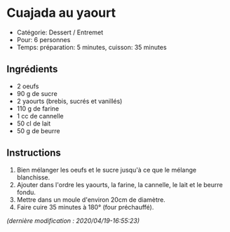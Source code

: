 # Cuajada au yaourt

* Catégorie: Dessert / Entremet
* Pour: 6 personnes
* Temps: préparation: 5 minutes, cuisson: 35 minutes

## Ingrédients
* 2 oeufs
* 90 g de sucre
* 2 yaourts (brebis, sucrés et vanillés)
* 110 g de farine
* 1 cc de cannelle
* 50 cl de lait
* 50 g de beurre

## Instructions
1. Bien mélanger les oeufs et le sucre jusqu'à ce que le mélange blanchisse.
1. Ajouter dans l'ordre les yaourts, la farine, la cannelle, le lait et le beurre fondu.
1. Mettre dans un moule d'environ 20cm de diamètre.
1. Faire cuire 35 minutes à 180° (four préchauffé).

_(dernière modification : 2020/04/19-16:55:23)_
